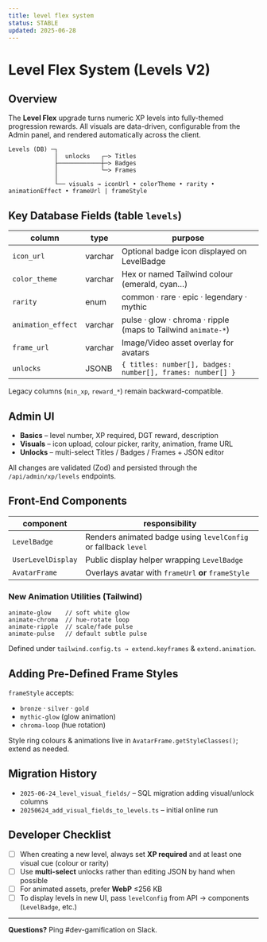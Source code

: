 ```yaml
---
title: level flex system
status: STABLE
updated: 2025-06-28
---
```


# Level Flex System (Levels V2)

## Overview
The **Level Flex** upgrade turns numeric XP levels into fully-themed progression rewards.
All visuals are data-driven, configurable from the Admin panel, and rendered automatically across the client.

```
Levels (DB) ─┐
             │  unlocks   ┌─> Titles
             ├────────────┼─> Badges
             │            └─> Frames
             │
             └── visuals → iconUrl • colorTheme • rarity • animationEffect • frameUrl | frameStyle
```

## Key Database Fields (table `levels`)
| column | type | purpose |
|--------|------|---------|
| `icon_url` | varchar | Optional badge icon displayed on LevelBadge |
| `color_theme` | varchar | Hex or named Tailwind colour (emerald, cyan…) |
| `rarity` | enum | common · rare · epic · legendary · mythic |
| `animation_effect` | varchar | pulse · glow · chroma · ripple (maps to Tailwind `animate-*`) |
| `frame_url` | varchar | Image/Video asset overlay for avatars |
| `unlocks` | JSONB | `{ titles: number[], badges: number[], frames: number[] }` |

Legacy columns (`min_xp`, `reward_*`) remain backward-compatible.

## Admin UI
* **Basics** – level number, XP required, DGT reward, description
* **Visuals** – icon upload, colour picker, rarity, animation, frame URL
* **Unlocks** – multi-select Titles / Badges / Frames + JSON editor

All changes are validated (Zod) and persisted through the `/api/admin/xp/levels` endpoints.

## Front-End Components
| component | responsibility |
|-----------|----------------|
| `LevelBadge` | Renders animated badge using `levelConfig` or fallback `level` |
| `UserLevelDisplay` | Public display helper wrapping `LevelBadge` |
| `AvatarFrame` | Overlays avatar with `frameUrl` **or** `frameStyle` |

### New Animation Utilities (Tailwind)
```
animate-glow    // soft white glow
animate-chroma  // hue-rotate loop
animate-ripple  // scale/fade pulse
animate-pulse   // default subtle pulse
```
Defined under `tailwind.config.ts → extend.keyframes` & `extend.animation`.

## Adding Pre-Defined Frame Styles
`frameStyle` accepts:
* `bronze` · `silver` · `gold`
* `mythic-glow` (glow animation)
* `chroma-loop` (hue rotation)

Style ring colours & animations live in `AvatarFrame.getStyleClasses()`; extend as needed.

## Migration History
* `2025-06-24_level_visual_fields/` – SQL migration adding visual/unlock columns
* `20250624_add_visual_fields_to_levels.ts` – initial online run

## Developer Checklist
- [ ] When creating a new level, always set **XP required** and at least one visual cue (colour or rarity)
- [ ] Use **multi-select** unlocks rather than editing JSON by hand when possible
- [ ] For animated assets, prefer **WebP** ≤256 KB
- [ ] To display levels in new UI, pass `levelConfig` from API → components (`LevelBadge`, etc.)

---
**Questions?** Ping #dev-gamification on Slack. 